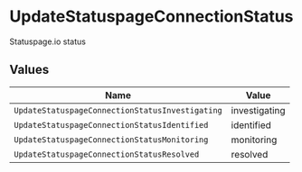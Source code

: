 # UpdateStatuspageConnectionStatus

Statuspage.io status


## Values

| Name                                            | Value                                           |
| ----------------------------------------------- | ----------------------------------------------- |
| `UpdateStatuspageConnectionStatusInvestigating` | investigating                                   |
| `UpdateStatuspageConnectionStatusIdentified`    | identified                                      |
| `UpdateStatuspageConnectionStatusMonitoring`    | monitoring                                      |
| `UpdateStatuspageConnectionStatusResolved`      | resolved                                        |